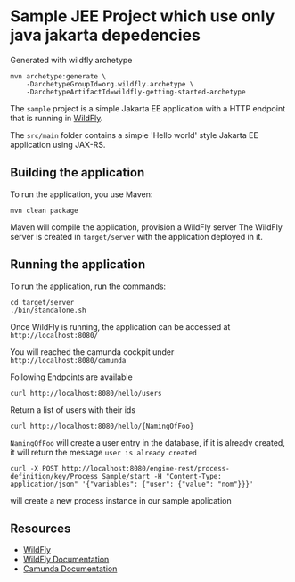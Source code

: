 
# Sample JEE Project which use only java jakarta depedencies 

Generated with wildfly archetype 
```shell
mvn archetype:generate \     
    -DarchetypeGroupId=org.wildfly.archetype \
    -DarchetypeArtifactId=wildfly-getting-started-archetype

```

The `sample` project is a simple Jakarta EE application with a HTTP endpoint that is running in
[WildFly](https://wildfly.org).

The `src/main` folder contains a simple 'Hello world' style Jakarta EE application using JAX-RS.

## Building the application

To run the application, you use Maven:

```shell
mvn clean package
```


Maven will compile the application, provision a WildFly server
The WildFly server is created in `target/server` with the application deployed in it.

## Running the application

To run the application, run the commands:

```shell
cd target/server
./bin/standalone.sh
```

Once WildFly is running, the application can be accessed at `http://localhost:8080/`

You will reached the camunda cockpit under `http://localhost:8080/camunda`

Following Endpoints are available 

```shell
curl http://localhost:8080/hello/users
```
Return a list of users with their ids

```shell
curl http://localhost:8080/hello/{NamingOfFoo}
```

`NamingOfFoo` will create a user entry in the database, if it is already created, it will return the message `user is already created`

```shell
curl -X POST http://localhost:8080/engine-rest/process-definition/key/Process_Sample/start -H "Content-Type: application/json" '{"variables": {"user": {"value": "nom"}}}'
```
will create a new process instance in our sample application 

## Resources

* [WildFly](https://wildfly.org)
* [WildFly Documentation](https://docs.wildfly.org)
* [Camunda Documentation](https://docs.camunda.org/manual/latest/installation/full/jboss/manual/)